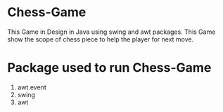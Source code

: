 # Chess-Game
This Game in Design in Java using swing and awt packages. This Game show the scope of chess piece to help the player for next move.


# Package used to run Chess-Game
1. awt.event
2. swing
3. awt 
